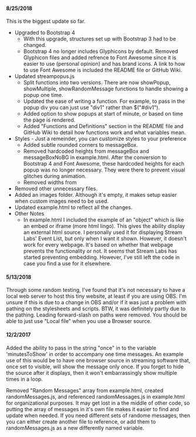 #### 8/25/2018
This is the biggest update so far.

+ Upgraded to Bootstrap 4
    + With this upgrade, structures set up with Bootstrap 3 had to be changed.
	+ Bootstrap 4 no longer includes Glyphicons by default. Removed Glyphicon files and added refrence to Font Awesome since it is easier to use (personal opinion) and has brand icons. A link to how to use Font Awesome is included the README file or GitHub Wiki.
+ Updated streampopus.js
    + Split functions into two versions. There are now showPopup, showMultiple, showRandomMessage functions to handle showing a popup one time.
	+ Updated the ease of writing a function. For example, to pass in the popup div you can just use "div1" rather than $("#div1").
	+ Added option to show popups at start of minute, or based on time the page is rendered.
	+ Added "Functions and Definitions" section in the README file and GitHub Wiki to detail how functions work and what variables mean.
+ Styles - Just a remeinder, you can customize styles to your preference
    + Added subtle rounded corners to messageBox.
	+ Removed hardcoded heights from messageBox and messageBoxNoBG in example.html. After the conversion to Bootstrap 4 and Font Awesome, these hardcoded heights for each popup was no longer necessary. They were there to prevent visual glitches during animation.
	+ Removed widths from
+ Removed other unnecessary files.
+ Added an images folder. Although it's empty, it makes setup easier when custom images need to be used.
+ Updated example.html to reflect all the changes.
+ Other Notes
    + In example.html I included the example of an "object" which is like an embed or iframe (more html lingo). This gives the ability display an external html source. I personally used it for displaying Stream Labs' Event List, but only when I want it shown. However, it doesn't work for every webpage. It's based on whether that webpage prevents the functionality or not. It seems that Stream Labs has started preventing embedding. However, I've still left the code in case you find a use for it elsewhere.

#### 5/13/2018
Through some random testing, I've found that it's not necessary to have a local web server to host this tiny website, at least if you are using OBS. I'm unsure if this is due to a change in OBS and/or if it was just a problem with pathing on the stylesheets and scripts. BTW, it was definitely partly due to the pathing. Leading forward-slash on paths were removed. You should be able to just use "Local file" when you use a Browser source.	

#### 12/2/2017
Added the ability to pass in the string "once" in to the variable 'minutesToShow' in order to accompany one time messages. An example use of this would be to have one browser source in streaming software that, once set to visible, will show the message only once. If you forget to hide the source after it displays, then it won't embarrassingly show multiple times in a loop.

Removed "Random Messages" array from example.html, created randomMessages.js, and referenced randomMessages.js in example.html for organizational purposes. It may get lost in a the middle of other code, so putting the array of messages in it's own file makes it easier to find and update when needed. If you need different sets of randome messages, then you can either create another file to reference, or add them to randomMessages.js as a new differently named variable.